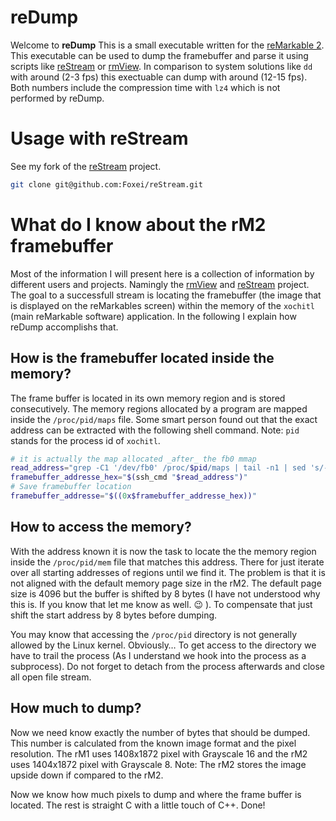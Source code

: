 # reDump

Welcome to **reDump** 
This is a small executable written for the [reMarkable 2](https://remarkable.com/). This executable can be used to dump the framebuffer and parse it using scripts like [reStream](https://github.com/rien/reStream) or [rmView](https://github.com/bordaigorl/rmview). In comparison to  system solutions like `dd` with around (2-3 fps) this exectuable can dump with around (12-15 fps). Both numbers include the compression time with `lz4` which is not performed by reDump.

# Usage with reStream

See my fork of the [reStream](https://github.com/Foxei/reStream) project.
```bash
git clone git@github.com:Foxei/reStream.git
```

# What do I know about the rM2 framebuffer

Most of the information I will present here is a collection of information by different users and projects. Namingly the [rmView](https://github.com/bordaigorl/rmview) and [reStream](https://github.com/rien/reStream) project.
The goal to a successfull stream is locating the framebuffer (the image that is displayed on the reMarkables screen) within the memory of the `xochitl` (main reMarkable software) application.
In the following I explain how reDump accomplishs that. 

## How is the framebuffer located inside the memory?

The frame buffer is located in its own memory region and is stored consecutively.
The memory regions allocated by a program are mapped inside the `/proc/pid/maps` file.
Some smart person found out that the exact address can be extracted with the following shell command.
Note: `pid` stands for the process id of `xochitl`.

```bash
# it is actually the map allocated _after_ the fb0 mmap
read_address="grep -C1 '/dev/fb0' /proc/$pid/maps | tail -n1 | sed 's/-.*$//'"
framebuffer_addresse_hex="$(ssh_cmd "$read_address")"
# Save framebuffer location
framebuffer_addresse="$((0x$framebuffer_addresse_hex))"
```

## How to access the memory?

With the address known it is now the task to locate the the memory region inside the `/proc/pid/mem` file that matches this address. There for just iterate over all starting addresses of regions until we find it. The problem is that it is not aligned with the default memory page size in the rM2. The default page size is 4096 but the buffer is shifted by 8 bytes (I have not understood why this is. If you know that let me know as well. :wink: ). To compensate that just shift the start address by 8 bytes before dumping. 

You may know that accessing the `/proc/pid` directory is not generally allowed by the Linux kernel. Obviously… To get access to the directory we have to trail the process (As I understand we hook into the process as a subprocess). Do not forget to detach from the process afterwards and close all open file stream. 

## How much to dump?

Now we need know exactly the number of bytes that should be dumped. This number is calculated from the known image format and the pixel resolution. The rM1 uses 1408x1872 pixel with Grayscale 16 and the rM2 uses 1404x1872 pixel with Grayscale 8. Note: The rM2 stores the image upside down if compared to the rM2.

Now we know how much pixels to dump and where the frame buffer is located. The rest is straight C with a little touch of C++. Done! 

